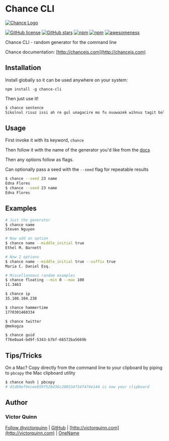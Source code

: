 # Chance CLI

[![Chance Logo](http://chancejs.com/logo.png)](http://chancejs.com)

[![GitHub license](https://img.shields.io/github/license/chancejs/chancejs-cli.svg)](https://github.com/chancejs/chance-cli/blob/master/LICENSE)
[![GitHub stars](https://img.shields.io/github/stars/chancejs/chancejs-cli.svg)](https://github.com/chancejs/chancejs-cli)
[![npm](https://img.shields.io/npm/dm/chance-cli.svg)](https://npmjs.com/package/chance-cli)
[![npm](https://img.shields.io/npm/v/chance-cli.svg)](https://npmjs.com/package/chance-cli)
[![awesomeness](https://img.shields.io/badge/awesomeness-maximum-red.svg)](https://github.com/chancejs/chancejs)

Chance CLI - random generator for the command line

Chance documentation: [http://chancejs.com](http://chancejs.com)

## Installation

Install globally so it can be used anywhere on your system:

`npm install -g chance-cli`

Then just use it!

```bash
$ chance sentence
Sikolnul risuz issi ah re gul unagacire mo fu nuuwazek wihnus tagit bolome.
```

## Usage

First invoke it with its keyword, `chance`

Then follow it with the name of the generator you'd like from the [docs](http://chancejs.com)

Then any options follow as flags.

Can optionally pass a seed with the `--seed` flag for repeatable results

```bash
$ chance --seed 23 name
Edna Flores
$ chance --seed 23 name
Edna Flores
```

## Examples

```bash
# Just the generator
$ chance name
Steven Nguyen

# Now add an option
$ chance name --middle_initial true
Ethel M. Barnett

# Now 2 options
$ chance name --middle_initial true --suffix true
Maria C. Daniel Esq.

# Miscellaneous random examples
$ chance floating --min 0 --max 100
11.3463

$ chance ip
35.108.104.238

$ chance hammertime
1770301460334

$ chance twitter
@mekogza

$ chance guid
f76e0aa4-bd9f-5343-b7bf-66572ba5669b
```

## Tips/Tricks

On a Mac? Copy directly from the command line to your clipboard by piping
to `pbcopy` the Mac clipboard utility

```bash
$ chance hash | pbcopy
# d1db9ef9ecee059f528d36c200534f34f474e144 is now your clipboard
```

## Author

### Victor Quinn

<a href="https://twitter.com/victorquinn" class="twitter-follow-button" data-show-count="false" data-size="large">Follow @victorquinn</a> | [GitHub](https://github.com/chancejs) | [http://victorquinn.com](http://victorquinn.com) | [OneName](https://onename.com/victor)
